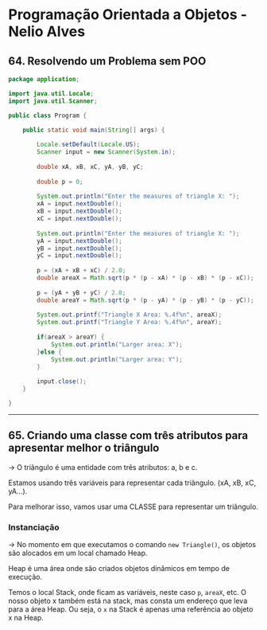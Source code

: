 # Programação Orientada a Objetos - Nelio Alves

## 64. Resolvendo um Problema sem POO

```java
package application;

import java.util.Locale;
import java.util.Scanner;

public class Program {

	public static void main(String[] args) {
		
		Locale.setDefault(Locale.US);
		Scanner input = new Scanner(System.in);
		
		double xA, xB, xC, yA, yB, yC;
		
		double p = 0;
		
		System.out.println("Enter the measures of triangle X: ");
		xA = input.nextDouble();
		xB = input.nextDouble();
		xC = input.nextDouble();
		
		System.out.println("Enter the measures of triangle X: ");
		yA = input.nextDouble();
		yB = input.nextDouble();
		yC = input.nextDouble();
		
		p = (xA + xB + xC) / 2.0;
		double areaX = Math.sqrt(p * (p - xA) * (p - xB) * (p - xC));
		
		p = (yA + yB + yC) / 2.0;
		double areaY = Math.sqrt(p * (p - yA) * (p - yB) * (p - yC));
		
		System.out.printf("Triangle X Area: %.4f%n", areaX);
		System.out.printf("Triangle Y Area: %.4f%n", areaY);
		
		if(areaX > areaY) {
			System.out.println("Larger area: X");
		}else {
			System.out.println("Larger area: Y");
		}
		
		input.close();
	}

}

```

---

## 65. Criando uma classe com três atributos para apresentar melhor o triângulo

→ O triângulo é uma entidade com três atributos: a, b e c.

Estamos usando três variáveis para representar cada triângulo. (xA, xB, xC, yA...).

Para melhorar isso, vamos usar uma CLASSE para representar um triângulo.

### Instanciação

→ No momento em que executamos o comando `new Triangle()`, os objetos são alocados em um local chamado Heap. 

Heap é uma área onde são criados objetos dinâmicos em tempo de execução.

Temos o local Stack, onde ficam as variáveis, neste caso `p`, `areaX`, etc. O nosso objeto x também está na stack, mas consta um endereço que leva para a área Heap. Ou seja, o `x` na Stack é apenas uma referência ao objeto x na Heap. 

